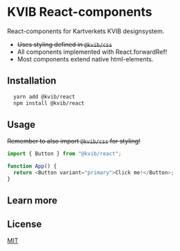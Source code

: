 # KVIB React-components

React-components for Kartverkets KVIB designsystem.

- ~~Uses styling defined in `@kvib/css`~~
- All components implemented with React.forwardRef!
- Most components extend native html-elements.

## Installation

```bash
  yarn add @kvib/react
  npm install @kvib/react
```

## Usage

~~Remember to also import `@kvib/css` for styling!~~

```javascript
import { Button } from "@kvib/react";

function App() {
  return <Button variant="primary">Click me!</Button>;
}
```

## Learn more

## License

[MIT](https://github.com/navikt/Designsystemet/blob/master/LICENCE)
